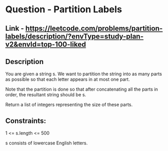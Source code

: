 # Question - Partition Labels

## Link - https://leetcode.com/problems/partition-labels/description/?envType=study-plan-v2&envId=top-100-liked

## Description

You are given a string s. We want to partition the string into as many parts as possible so that each letter appears in at most one part.

Note that the partition is done so that after concatenating all the parts in order, the resultant string should be s.

Return a list of integers representing the size of these parts.

## Constraints:

1 <= s.length <= 500

s consists of lowercase English letters.
